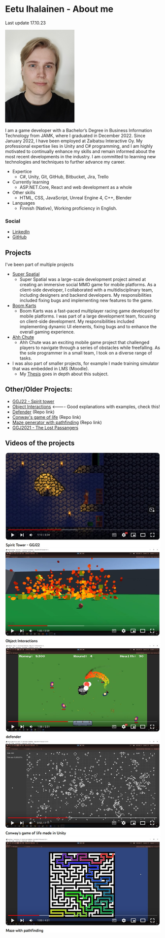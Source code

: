 # Eetu Ihalainen - About me

Last update 17.10.23

![Eetu](./images/selfieSmall.jpg)

I am a game developer with a Bachelor’s Degree in Business Information Technology from JAMK, where I graduated in December 2022. Since January 2022, I have been employed at Zaibatsu Interactive Oy. My professional expertise lies in Unity and C# programming, and I am highly motivated to continually enhance my skills and remain informed about the most recent developments in the industry. I am committed to learning new technologies and techniques to further advance my career.

* Expertice 
  * C#, Unity, Git, GitHub, Bitbucket, Jira, Trello
* Currently learning
  * ASP.NET.Core, React and web development as a whole
* Other skills 
  * HTML, CSS, JavaScript, Unreal Engine 4, C++, Blender
* Languages
  * Finnish (Native), Working proficiency in English.

### Social

*   [LinkedIn](https://www.linkedin.com/in/eetu-ihalainen/)
*   [GitHub](https://github.com/Eetui)

## Projects 

I've been part of multiple projects

* [Super Spatial](https://www.superspatial.com/)
  * Super Spatial was a large-scale development project aimed at creating an immersive social MMO game for mobile platforms. As a client-side developer, I collaborated with a multidisciplinary team, including designers and backend developers. My responsibilities included fixing bugs and implementing new features to the game.
* [Boom Karts](https://play.google.com/store/apps/details?id=com.fingersoft.boomkarts)
  * Boom Karts was a fast-paced multiplayer racing game developed for mobile platforms. I was part of a large development team, focusing on client-side development. My responsibilities included implementing dynamic UI elements, fixing bugs and to enhance the overall gaming experience.
* [Ahh Chute](https://play.google.com/store/apps/details?id=com.resdevproductions.ahhchute)
  * Ahh Chute was an exciting mobile game project that challenged players to navigate through a series of obstacles while freefalling. As the sole programmer in a small team, I took on a diverse range of tasks.
* I was also part of smaller projects, for example I made training simulator that was embedded in LMS (Moodle).
  * My [Thesis](https://www.theseus.fi/bitstream/handle/10024/786952/Thesis_Ihalainen_Eetu.pdf?sequence=2&isAllowed=y) goes in depth about this subject.

## Other/Older Projects:
*   [GGJ22 - Spirit tower](https://v3.globalgamejam.org/2022/games/ghost-wizard-game-9) 
*   [Object Interactions](./objectinteractions-page.html) <---- Good explanations with examples, check this!
*   [Defender](https://github.com/Eetui/Defender2) (Repo link)
*   [Conway's game of life](https://github.com/Eetui/GameOfLife) (Repo link)
*   [Maze generator with pathfinding](https://github.com/Eetui/MazeWithPathfinding) (Repo link)
*   [GGJ2021 - The Lost Passangers](https://globalgamejam.org/2021/games/lost-passengers-5)

## Videos of the projects

[![GGJ22 - Spirit Tower](./images/GGJ22.jpg)](https://youtu.be/fSnmNwBWvjc)
[![ObjectInteraction](./images/Object-interactions.jpg)](https://youtu.be/tiQXpz0zB4E)
[![Defender](./images/Defender.jpg)](https://youtu.be/AFzmvQKEn3g)
[![GameOfLife](./images/GameOfLife.jpg)](https://youtu.be/ToPjVKH6QNQ)
[![Pathfinding](./images/Maze-pathfinding.jpg)](https://youtu.be/bkdYx1pGlPQ)

